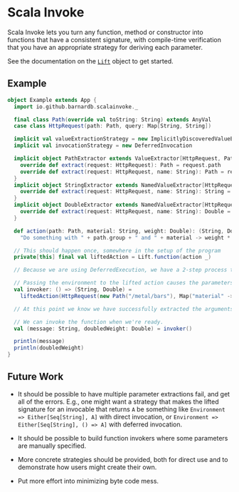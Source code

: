 Scala Invoke
============

Scala Invoke lets you turn any function, method or constructor into functions that have a consistent signature, 
with compile-time verification that you have an appropriate strategy for deriving each parameter. 

See the documentation on the [`Lift`](src/main/scala/io/github/barnardb/scalainvoke/Lift.scala) object to get started.

Example
-------

```scala
object Example extends App {
  import io.github.barnardb.scalainvoke._

  final class Path(override val toString: String) extends AnyVal
  case class HttpRequest(path: Path, query: Map[String, String])

  implicit val valueExtractionStrategy = new ImplicitlyDiscoveredValueExtractors[HttpRequest]
  implicit val invocationStrategy = new DeferredInvocation

  implicit object PathExtractor extends ValueExtractor[HttpRequest, Path] {
    override def extract(request: HttpRequest): Path = request.path
    override def extract(request: HttpRequest, name: String): Path = request.path
  }
  implicit object StringExtractor extends NamedValueExtractor[HttpRequest, String] {
    override def extract(request: HttpRequest, name: String): String = request.query(name)
  }
  implicit object DoubleExtractor extends NamedValueExtractor[HttpRequest, Double] {
    override def extract(request: HttpRequest, name: String): Double = request.query(name).toDouble
  }

  def action(path: Path, material: String, weight: Double): (String, Double) =
    "Do something with " + path.group + " and " + material -> weight * 2

  // This should happen once, somewhere in the setup of the program
  private[this] final val liftedAction = Lift.function(action _)

  // Because we are using DeferredExecution, we have a 2-step process to invoke.

  // Passing the environment to the lifted action causes the parameters to be extracted and an invoker to be returned.
  val invoker: () => (String, Double) =
    liftedAction(HttpRequest(new Path("/metal/bars"), Map("material" -> "gold", "weight" -> "42.1337")))

  // At this point we know we have successfully extracted the arguments, but haven't yet invoked the function.

  // We can invoke the function when we're ready.
  val (message: String, doubledWeight: Double) = invoker()

  println(message)
  println(doubledWeight)
}
```


Future Work
-----------

- It should be possible to have multiple parameter extractions fail,
  and get all of the errors.
  E.g., one might want a strategy that makes the lifted signature for an invocable that returns `A` be something like
  `Environment => Either[Seq[String], A]` with direct invocation, or
  `Environment => Either[Seq[String], () => A]` with deferred invocation.

- It should be possible to build function invokers where some parameters are manually specified.

- More concrete strategies should be provided,
  both for direct use and to demonstrate how users might create their own.

- Put more effort into minimizing byte code mess.
